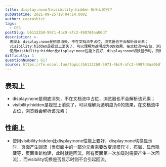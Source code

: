 ```yaml
---
title: display:none与visibility:hidden 有什么区别？
pubDatetime: 2021-09-25T19:04:14.000Z
author: caorushizi
tags:
  - CSS
postSlug: b61122b0-5971-4bc9-afc2-4987d4aa06d7
description: >-
  表现上 display:none是彻底消失，不在文档流中占位，浏览器也不会解析该元素；
  visibility:hidden是视觉上消失了，可以理解为透明度为0的效果，在文档流中占位，浏览器会解析该元素； 性能上
  使用visibility:hidden比display:none性能上要好，display:none切换显示时，页面产生回流（当页面中的一部分元素需要改变规模尺寸、布局、显示隐藏等，页面重
difficulty: 1
questionNumber: 617
source: https://fe.ecool.fun/topic/b61122b0-5971-4bc9-afc2-4987d4aa06d7
---
```


## 表现上

* display:none是彻底消失，不在文档流中占位，浏览器也不会解析该元素；
* visibility:hidden是视觉上消失了，可以理解为透明度为0的效果，在文档流中占位，浏览器会解析该元素；

## 性能上

* 使用visibility:hidden比display:none性能上要好，display:none切换显示时，页面产生回流（当页面中的一部分元素需要改变规模尺寸、布局、显示隐藏等，页面重新构建，此时就是回流。所有页面第一次加载时需要产生一次回流），而visibility切换是否显示时则不会引起回流。
